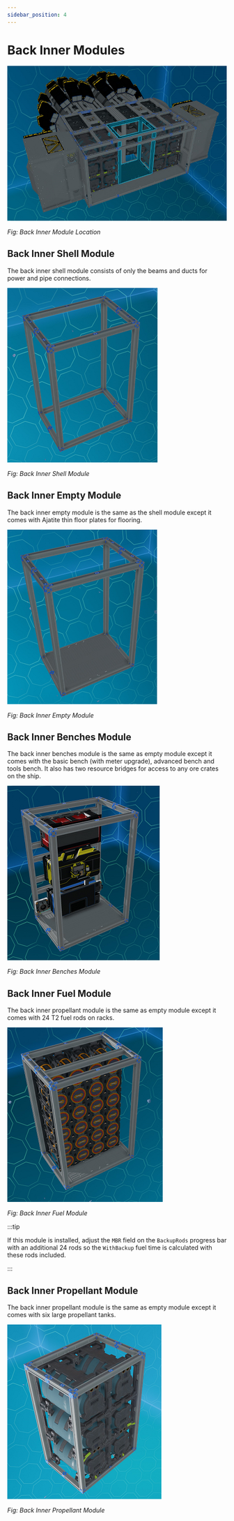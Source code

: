 ```yaml
---
sidebar_position: 4
---
```


# Back Inner Modules

![Back Inner Module Location](./img/back_inner.png)

_Fig: Back Inner Module Location_

## Back Inner Shell Module

The back inner shell module consists of only the beams and ducts for power and pipe connections.

![Back Inner Shell Module](./img/back_inner_shell.png)

_Fig: Back Inner Shell Module_

## Back Inner Empty Module

The back inner empty module is the same as the shell module except it comes with Ajatite thin floor plates for flooring.

![Back Inner Empty Module](./img/back_inner_empty.png)

_Fig: Back Inner Empty Module_

## Back Inner Benches Module

The back inner benches module is the same as empty module except it comes with the basic bench (with meter upgrade), advanced bench and tools bench.
It also has two resource bridges for access to any ore crates on the ship.

![Back Inner Benches Module](./img/back_inner_benches.png)

_Fig: Back Inner Benches Module_

## Back Inner Fuel Module

The back inner propellant module is the same as empty module except it comes with 24 T2 fuel rods on racks.

![Back Inner Fuel Module](./img/back_inner_fuel.png)

_Fig: Back Inner Fuel Module_

:::tip

If this module is installed, adjust the `MBR` field on the `BackupRods` progress bar with an additional 24 rods so the `WithBackup` fuel time is calculated with these rods included.

:::

## Back Inner Propellant Module

The back inner propellant module is the same as empty module except it comes with six large propellant tanks.

![Back Inner Propellant Module](./img/back_inner_propellant.png)

_Fig: Back Inner Propellant Module_
